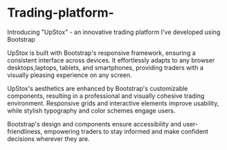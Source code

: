 # Trading-platform-
Introducing "UpStox" - an innovative trading platform I've developed using Bootstrap



UpStox is built with Bootstrap's responsive framework, ensuring a consistent interface across devices. It effortlessly adapts to any browser
desktops,laptops, tablets, and smartphones, providing traders with a visually pleasing experience on any screen.

UpStox's aesthetics are enhanced by Bootstrap's customizable components, resulting in a professional and visually cohesive trading
environment. Responsive grids and interactive elements improve usability, while stylish typography and color schemes engage users.


Bootstrap's design and components ensure accessibility and user-friendliness, empowering traders to stay informed and make confident
decisions wherever they are.
